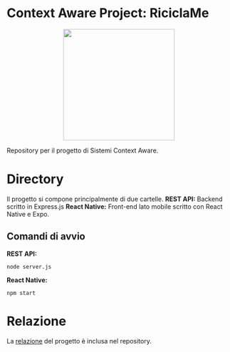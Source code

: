 # Context Aware Project: RiciclaMe
<p align="center">
<img src="http://i65.tinypic.com/25h1ugp.png" width="250">
</p>

Repository per il progetto di Sistemi Context Aware.

# Directory

Il progetto si compone principalmente di due cartelle.
**REST API:** Backend scritto in Express.js
**React Native:** Front-end lato mobile scritto con React Native e Expo.

## Comandi di avvio

**REST API:**
```
node server.js
```
**React Native:**
```
npm start
```

# Relazione

La [relazione](https://github.com/flamel13/ContextAwareProject/blob/master/Relazione_CAS_Michele_Contu.pdf) del progetto è inclusa nel repository.
